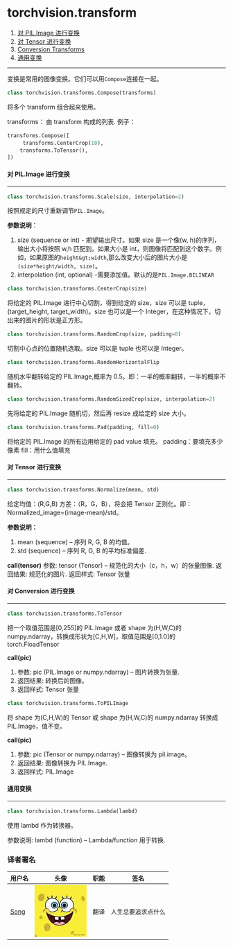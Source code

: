 # torchvision.transform

1.  [对 PIL.Image 进行变换](#transforms-on-pil-image)
2.  [对 Tensor 进行变换](#transforms-on-torch-tensor)
3.  [Conversion Transforms](#conversion-transforms)
4.  [通用变换](#generic-transforms)

* * *

变换是常用的图像变换。它们可以用`Compose`连接在一起。

```py
class torchvision.transforms.Compose(transforms) 
```

将多个 transform 组合起来使用。

transforms： 由 transform 构成的列表. 例子：

```py
transforms.Compose([
     transforms.CenterCrop(10),
    transforms.ToTensor(),
]) 
```

#### 对 PIL.Image 进行变换

* * *

```py
class torchvision.transforms.Scale(size, interpolation=2) 
```

按照规定的尺寸重新调节`PIL.Image`。

**参数说明**：

1.  size (sequence or int) - 期望输出尺寸。如果 size 是一个像(w, h)的序列，输出大小将按照 w,h 匹配到。如果大小是 int，则图像将匹配到这个数字。例如，如果原图的`height&gt;width`,那么改变大小后的图片大小是`(size*height/width, size)`。
2.  interpolation (int, optional) -需要添加值。默认的是`PIL.Image.BILINEAR`

```py
class torchvision.transforms.CenterCrop(size) 
```

将给定的 PIL.Image 进行中心切割，得到给定的 size，size 可以是 tuple，(target_height, target_width)。size 也可以是一个 Integer，在这种情况下，切出来的图片的形状是正方形。

```py
class torchvision.transforms.RandomCrop(size, padding=0) 
```

切割中心点的位置随机选取。size 可以是 tuple 也可以是 Integer。

```py
class torchvision.transforms.RandomHorizontalFlip 
```

随机水平翻转给定的 PIL.Image,概率为 0.5。即：一半的概率翻转，一半的概率不翻转。

```py
class torchvision.transforms.RandomSizedCrop(size, interpolation=2) 
```

先将给定的 PIL.Image 随机切，然后再 resize 成给定的 size 大小。

```py
class torchvision.transforms.Pad(padding, fill=0) 
```

将给定的 PIL.Image 的所有边用给定的 pad value 填充。 padding：要填充多少像素 fill：用什么值填充

#### 对 Tensor 进行变换

* * *

```py
class torchvision.transforms.Normalize(mean, std) 
```

给定均值：(R,G,B) 方差：（R，G，B），将会把 Tensor 正则化。即：Normalized_image=(image-mean)/std。

**参数说明：**

1.  mean (sequence) – 序列 R, G, B 的均值。
2.  std (sequence) – 序列 R, G, B 的平均标准偏差.

****call**(tensor)** 参数: tensor (Tensor) – 规范化的大小（c，h，w）的张量图像. 返回结果: 规范化的图片. 返回样式: Tensor 张量

#### 对 Conversion 进行变换

* * *

```py
class torchvision.transforms.ToTensor 
```

把一个取值范围是[0,255]的 PIL.Image 或者 shape 为(H,W,C)的 numpy.ndarray，转换成形状为[C,H,W]，取值范围是[0,1.0]的 torch.FloadTensor

****call**(pic)**

1.  参数: pic (PIL.Image or numpy.ndarray) – 图片转换为张量.
2.  返回结果: 转换后的图像。
3.  返回样式: Tensor 张量

```py
class torchvision.transforms.ToPILImage 
```

将 shape 为(C,H,W)的 Tensor 或 shape 为(H,W,C)的 numpy.ndarray 转换成 PIL.Image，值不变。

****call**(pic)**

1.  参数: pic (Tensor or numpy.ndarray) – 图像转换为 pil.image。
2.  返回结果: 图像转换为 PIL.Image.
3.  返回样式: PIL.Image

#### 通用变换

* * *

```py
class torchvision.transforms.Lambda(lambd) 
```

使用 lambd 作为转换器。

参数说明: lambd (function) – Lambda/function 用于转换.

### 译者署名

| 用户名 | 头像 | 职能 | 签名 |
| --- | --- | --- | --- |
| [Song](https://ptorch.com) | ![](img/2018033000352689884.jpeg) | 翻译 | 人生总要追求点什么 |
